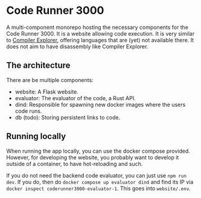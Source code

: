 # Code Runner 3000
A multi-component monorepo hosting the necessary components for the
Code Runner 3000. It is a website allowing code execution. It is very similar to
[Compiler Explorer](https://godbolt.org/), offering languages that are (yet)
not available there. It does not aim to have disassembly like Compiler
Explorer.

## The architecture
There are be multiple components:
- website: A Flask website.
- evaluator: The evaluator of the code, a Rust API.
- dind: Responsible for spawning new docker images where the users code runs.
- db (todo): Storing persistent links to code.

## Running locally

When running the app locally, you can use the docker compose provided. However,
for developing the website, you probably want to develop it outside of a
container, to have hot-reloading and such.

If you do not need the backend code evaluator, you can just use `npm run dev`.
If you do, then do `docker compose up evaluator dind` and find its IP via
`docker inspect coderunner3000-evaluator-1`. This goes into `website/.env`.
